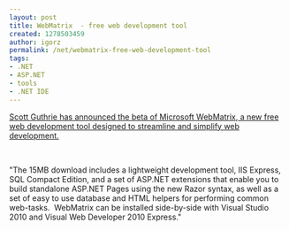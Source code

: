 ```yaml
---
layout: post
title: WebMatrix  - free web development tool
created: 1278503459
author: igorz
permalink: /net/webmatrix-free-web-development-tool
tags:
- .NET
- ASP.NET
- tools
- .NET IDE
---
```

<p><a href="http://weblogs.asp.net/scottgu/archive/2010/07/06/introducing-webmatrix.aspx">Scott Guthrie has announced the beta of Microsoft WebMatrix, a new free  web development tool designed to streamline and simplify web  development.</a></p>
<p>&nbsp;</p>
<p>&quot;The 15MB download includes a lightweight  development tool, IIS Express, SQL Compact Edition, and a set of ASP.NET  extensions that enable you to build standalone ASP.NET Pages using the  new Razor syntax, as well as a set of easy to use database and HTML  helpers for performing common web-tasks.&nbsp; WebMatrix can be installed  side-by-side with Visual Studio 2010 and Visual Web Developer 2010  Express.&quot;</p>
